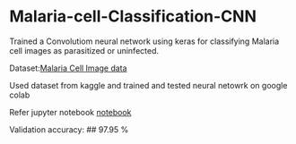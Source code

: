 # Malaria-cell-Classification-CNN
Trained a Convolutiom neural network using keras for classifying Malaria cell images as parasitized or uninfected.

Dataset:[Malaria Cell Image data](https://www.kaggle.com/iarunava/cell-images-for-detecting-malaria)

Used dataset from kaggle and  trained and tested neural netowrk on google colab 

Refer jupyter notebook [notebook](https://github.com/amitchavda17/Malaria-cell-Classification-CNN/blob/master/malaria_cell_classification.ipynb)

Validation accuracy: ## 97.95 %
